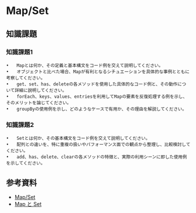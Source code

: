 # Map/Set

## 知識課題

### 知識課題1

	•	Mapとは何か、その定義と基本構文をコード例を交えて説明してください。
	•	オブジェクトと比べた場合、Mapが有利となるシチュエーションを具体的な事例とともに考察してください。
	•	get、set、has、deleteの各メソッドを使用した具体的なコード例と、その動作について詳細に説明してください。
	•	forEach、keys、values、entriesを利用してMapの要素を反復処理する例を示し、そのメリットを論じてください。
	•	groupByの使用例を示し、どのようなケースで有用か、その理由を解説してください。


### 知識課題2

	•	Setとは何か、その基本構文をコード例を交えて説明してください。
	•	配列との違いを、特に重複の扱いやパフォーマンス面での観点から整理し、比較検討してください。
	•	add、has、delete、clearの各メソッドの特徴と、実際の利用シーンに即した使用例を示してください。

## 参考資料

- [Map/Set](https://jsprimer.net/basic/map-and-set)
- [Map と Set](https://ja.javascript.info/map-set)
